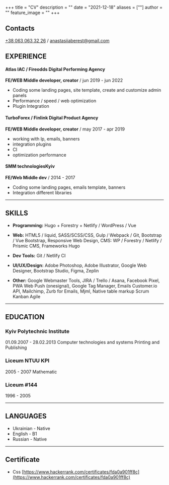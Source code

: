 +++
title = "CV"
description = ""
date = "2021-12-18"
aliases = [""]
author = ""
feature_image = ""
+++

## Contacts
[+38&nbsp;063&nbsp;063&nbsp;32&nbsp;26](+380630633226) /
anastasiiaberest@gmail.com


## EXPERIENCE

#### Atlas IAC / Fireodds Digital Performing Agency

**FE/WEB Middle developer, creator** / jun 2019 - jun 2022

- Coding some landing pages, site template, create and customize admin panels
- Performance / speed / web optimization
- Plugin Integration

#### TurboForex / Finlink Digital Product Agency
**FE/WEB Middle developer, creator** / may 2017 - apr 2019

- working with lp, emails, banners
- integration plugins
- CI
- optimization performance


#### SMM technologiesKyiv
**FE/Web Middle dev** / 2014 - 2017

- Coding some landing pages, emails template, banners
- Integration different libraries

---
## SKILLS
- **Programming:**
 Hugo + Forestry + Netlify /
 WordPress /
 Vue
 
- **Web:**
  HTML5 / liquid, 
  SASS/SCSS/CSS, 
  Gulp / Webpack / Git, 
  Bootstrap / Vue Bootstrap, 
  Responsive Web Design,
  CMS: WP / Forestry / Netlify  / Prismic CMS,
  Frameworks Hugo 

- **Dev Tools:**
    Git / Netlify CI

- **UI/UX/Design:** 
    Adobe Photoshop,
    Adobe Illustrator, 
    Google Web Designer, 
    Bootstrap Studio, 
    Figma, 
    Zeplin
    
- **Other:**
    Google Webmaster Tools,
    JIRA / Trello / Asana, 
    Facebook Pixel, 
    PWA Web Push (onesignal), 
    Google Tag Manager,
    Emails Customer.io API, 
    Mailchimp, 
    Zurb for Emails, 
    Mjml, 
    Native table markup
    Scrum
    Kanban
    Agile

---

## EDUCATION

### Kyiv Polytechnic Institute
01.09.2007 - 28.02.2013
Computer technologies and systems Printing and Publishing
### Liceum NTUU KPI
2005 - 2007
Mathematic
### Liceum #144
1996 - 2005

---
## LANGUAGES
- Ukrainian	- Native
- English - B1
- Russian - Native

---
## Certificate
- Css [https://www.hackerrank.com/certificates/fda0a901ff8c](https://www.hackerrank.com/certificates/fda0a901ff8c)
